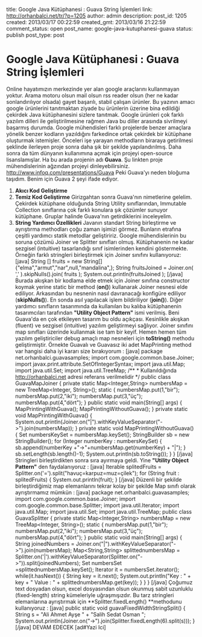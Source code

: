 title: Google Java Kütüphanesi : Guava String İşlemleri
link: http://orhanbalci.net/tr/?p=1205
author: admin
description: 
post_id: 1205
created: 2013/03/17 00:22:59
created_gmt: 2013/03/16 21:22:59
comment_status: open
post_name: google-java-kutuphanesi-guava
status: publish
post_type: post

# Google Java Kütüphanesi : Guava String İşlemleri

Online hayatımızın merkezinde yer alan google araçlarını kullanmayan yoktur. Arama motoru olsun mail olsun rss reader olsun (her ne kadar sonlandırılıyor olsada) gayet başarılı, stabil çalışan ürünler. Bu yazının amacı google ürünlerini tanıtmaktan ziyade bu ürünlerin üzerine bina edildiği çekirdek Java kütüphanesini sizlere tanıtmak. Google ürünleri çok farklı yazılım dilleri ile geliştirilmesine rağmen Java bu diller arasında sivrilmeyi başarmış durumda. Google mühendisleri farklı projelerde benzer amaçlara yönelik benzer kodların yazıldığını farkedince ortak çekirdek bir kütüphane oluşturmak istemişler. Önceleri işe yarayan methodların biraraya getirilmesi şeklinde ilerleyen proje sonra daha şık bir şekilde yapılandırılmış. Daha sonra da tüm dünyanın kullanımına açmak için projeyi open-source lisanslamışlar. Ha bu arada projenin adı **Guava**. Şu linkten proje mühendislerinin ağzından projeyi dinleyebilirsiniz. <http://www.infoq.com/presentations/Guava> Peki Guava'yı neden bloğuma taşıdım. Benim için Guava 2 şeyi ifade ediyor. 

  1. **Akıcı Kod Geliştirme**
  2. **Temiz Kod Geliştirme**
Girizgahtan sonra Guava'nın nimetlerine gelelim. Çekirdek kütüphane olduğunda String Utility sınıflarından, Immutable Collection sınıflarına çok farklı konulara şık çözümler sunuyor kütüphane. Gruplar halinde Guava'nın getirdiklerini inceleyelim. 
  1. **String Yardımcı Özellikleri** Javanın standart String birleştirme ve ayrıştırma methodları çoğu zaman işimizi görmez. Bunların etrafına çeşitli yardımcı statik metodlar geliştiririz. Google mühendislerinin bu soruna çözümü Joiner ve Splitter sınıfları olmuş. Kütüphanenin ne kadar sezgisel (intuitive) tasarlandığı sınıf isimlerinden kendini göstermekte. Örneğin farklı stringleri birleştirmek için Joiner sınıfını kullanıyoruz: [java] String [] fruits = new String[]{"elma","armut","nar",null,"mandalina",}; String fruitsJoined = Joiner.on( ',' ).skipNulls().join( fruits ); System.out.println(fruitsJoined ); [/java] Burada akışkan bir kodlama elde etmek için Joiner sınıfına constructor koymak yerine static bir method (**on()**) kullanarak Joiner nesnesi elde ediliyor. Arkasından bu nesnenin nasıl davranacağı konfigüre ediliyor (**skipNulls()**). En sonda asıl yapılacak işlem bildiriliyor (**join()**). Diğer yardımcı sınıfların tasarımında da kullanılan bu kalıba kütüphanenin tasarımcıları tarafından **"Utility Object Pattern"** ismi verilmiş. Beni Guava'da en çok etkileyen tasarım bu oldu açıkçası. Kesinlikle akışkan (fluent) ve sezgisel (intuitive) yazılım geliştirmeyi sağlıyor. Joiner sınıfını map sınıfları üzerinde kullanmak ise tam bir keyif. Hemen hemen tüm yazılım geliştiriciler debug amaçlı map nesneleri için **toString()** methodu geliştirmiştir. Örnekte Guavalı ve Guavasız iki adet MapPrinting method var hangisi daha iyi kararı size bırakıyorum : [java] package net.orhanbalci.guavasamples; import com.google.common.base.Joiner; import javax.print.attribute.SetOfIntegerSyntax; import java.util.Map; import java.util.Set; import java.util.TreeMap; /** * Kullanıldığında http://orhanbalci.net adresi referans verilmelidir */ public class GuavaMapJoiner { private static Map<Integer,String> numbersMap = new TreeMap<Integer, String>(); static { numbersMap.put(1,"bir"); numbersMap.put(2,"iki"); numbersMap.put(3,"üç"); numbersMap.put(4,"dört"); } public static void main(String[] args) { MapPrintingWithGuava(); MapPrintingWithoutGuava(); } private static void MapPrintingWithGuava() { System.out.println(Joiner.on("|").withKeyValueSeparator("->").join(numbersMap)); } private static void MapPrintingWithoutGuava() { Set<Integer> numbersKeySet = numbersMap.keySet(); StringBuilder sb = new StringBuilder(); for (Integer numberKey : numbersKeySet) { sb.append(numberKey +"->"+numbersMap.get(numberKey) + "|"); } sb.setLength(sb.length()-1); System.out.println(sb.toString()); } } [/java] Stringleri birleştirdikten sonra sıra ayırmaya geldi. Yine **"Utility Object Pattern"** den faydalanıyoruz : [java] Iterable<String> splitedFruits = Splitter.on('=').split("havuç=karpuz=muz=çilek"); for (String fruit : splitedFruits) { System.out.println(fruit); } [/java] Düzenli bir şekilde birleştirdiğimiz map elemanlarını tekrar kolay bir şekilde Map sınıfı olarak ayrıştırmamız mümkün : [java] package net.orhanbalci.guavasamples; import com.google.common.base.Joiner; import com.google.common.base.Splitter; import java.util.Iterator; import java.util.Map; import java.util.Set; import java.util.TreeMap; public class GuavaSplitter { private static Map<Integer,String> numbersMap = new TreeMap<Integer, String>(); static { numbersMap.put(1,"bir"); numbersMap.put(2,"iki"); numbersMap.put(3,"üç"); numbersMap.put(4,"dört"); } public static void main(String[] args) { String joinedNumbers = Joiner.on("|").withKeyValueSeparator("->").join(numbersMap); Map<String,String> splittednumbersMap = Splitter.on('|').withKeyValueSeparator(Splitter.on("->")).split(joinedNumbers); Set<String> numbersSet =splittednumbersMap.keySet(); Iterator<String> it = numbersSet.iterator(); while(it.hasNext()) { String key = it.next(); System.out.println("Key : " \+ key + " Value : " \+ splittednumbersMap.get(key)); } } } [/java] Çoğumuz text dosyadan olsun, excel dosyasından olsun okunmuş sabit uzunluklu (fixed-length) string kümeleriyle uğraşmışızdır. Bu tarz stringleri elemanlarına ayrıştırmak için **Splitter.fixedLength() **methodunu kullanıyoruz : [java] public static void guavaFixedWidthStringSplit() { String s = "Ali Ahmet Ayşe " \+ "Salih Sedat Osman "; System.out.println(Joiner.on("->").join(Splitter.fixedLength(6).split(s))); } [/java] 
DEVAM EDECEK  [ad#Yazi Ici]